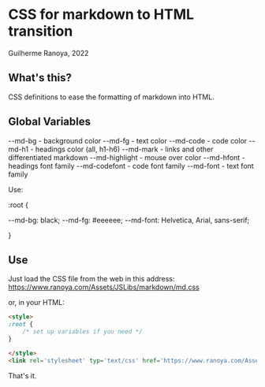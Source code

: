 # CSS for markdown to HTML transition

Guilherme Ranoya, 2022

## What's this?

CSS definitions to ease the formatting of markdown into HTML.

## Global Variables

--md-bg - background color
--md-fg - text color
--md-code - code color
--md-h1 - headings color (all, h1-h6)
--md-mark - links and other differentiated markdown
--md-highlight - mouse over color
--md-hfont - headings font family
--md-codefont - code font family
--md-font - text font family

Use:

:root {

--md-bg: black;
--md-fg: #eeeeee;
--md-font: Helvetica, Arial, sans-serif;

}

## Use

Just load the CSS file from the web in this address:
https://www.ranoya.com/Assets/JSLibs/markdown/md.css

or, in your HTML:

```html
<style>
:root {
    /* set up variables if you need */
}

</style>
<link rel='stylesheet' typ='text/css' href='https://www.ranoya.com/Assets/JSLibs/markdown/md.css'></link>
```

That's it.
